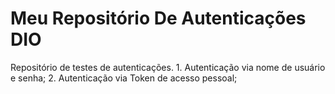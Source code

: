 # Meu Repositório De Autenticações DIO
Repositório de testes de autenticações.
    1. Autenticação via nome de usuário e senha;
    2. Autenticação via Token de acesso pessoal;
